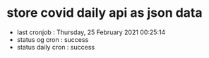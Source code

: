 # store covid daily api as json data

- last cronjob : Thursday, 25 February 2021 00:25:14
- status og cron : success
- status daily cron : success
      
      